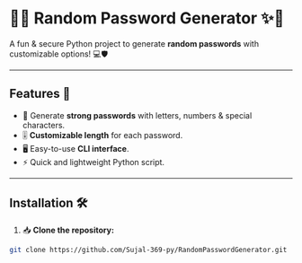 # 🔐✨ Random Password Generator ✨🔐

A fun & secure Python project to generate **random passwords** with customizable options! 💻🛡️

---

## Features 🌟
- 🔑 Generate **strong passwords** with letters, numbers & special characters.  
- 🎚️ **Customizable length** for each password.  
- 🖥️ Easy-to-use **CLI interface**.  
- ⚡ Quick and lightweight Python script.  

---

## Installation 🛠️

1. 📥 **Clone the repository:**

```bash
git clone https://github.com/Sujal-369-py/RandomPasswordGenerator.git
